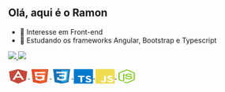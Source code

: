 ## Olá, aqui é o Ramon
- 👀 Interesse em Front-end
- 🌱 Estudando os frameworks Angular, Bootstrap e Typescript

<div>
  <a href="https://github.com/ramon-rossini">
  <img height="180em" src="https://github-readme-stats.vercel.app/api?username=ramon-rossini&show_icons=true&theme=dracula&include_all_commits=true&count_private=true"/>
  <img height="180em" src="https://github-readme-stats.vercel.app/api/top-langs/?username=ramon-rossini&layout=compact&langs_count=7&theme=dracula"/>
</div>
  
<div style="display: inline_block"><br>
  <img align="center" alt="Ramon-Angular" height="30" width="40" src="https://raw.githubusercontent.com/devicons/devicon/master/icons/angularjs/angularjs-plain.svg">
  <img align="center" alt="Rafa-HTML" height="30" width="40" src="https://raw.githubusercontent.com/devicons/devicon/master/icons/html5/html5-original.svg">
  <img align="center" alt="Rafa-CSS" height="30" width="40" src="https://raw.githubusercontent.com/devicons/devicon/master/icons/css3/css3-original.svg">
  <img align="center" alt="Ramon-Ts" height="30" width="40" src="https://raw.githubusercontent.com/devicons/devicon/master/icons/typescript/typescript-plain.svg">
  <img align="center" alt="Rafa-Js" height="30" width="40" src="https://raw.githubusercontent.com/devicons/devicon/master/icons/javascript/javascript-plain.svg">
  <img align="center" alt="Ramon-NodeJs" height="30" width="40" src="https://raw.githubusercontent.com/devicons/devicon/master/icons/nodejs/nodejs-plain.svg">
</div>

